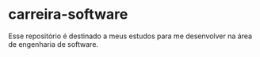 # carreira-software
Esse repositório é destinado a meus estudos para me desenvolver na área de engenharia de software.
